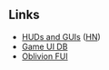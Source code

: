## Links
- [HUDs and GUIs](https://www.hudsandguis.com/) ([HN](https://news.ycombinator.com/item?id=31105513))
- [Game UI DB](https://www.gameuidatabase.com/)
- [Oblivion FUI](https://gmunk.com/OBLIVION-GFX)